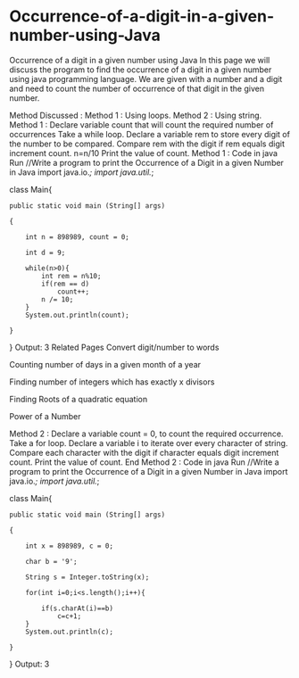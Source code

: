 # Occurrence-of-a-digit-in-a-given-number-using-Java

Occurrence of a digit in a given number using Java
In this page we will discuss the program to find the occurrence of a digit in a given number using java programming language. We are given with a number and a digit and need to count the number of occurrence of that digit in the given number.

Method Discussed :
Method 1 : Using loops.
Method 2 : Using string.
Method 1 :
Declare variable count that will count the required number of occurrences
Take a while loop.
Declare a variable rem to store every digit of the number to be compared.
Compare rem with the digit
if rem equals digit increment count.
n=n/10
Print the value of count.
Method 1 : Code in java
Run
//Write a program to print the Occurrence of a Digit in a given Number in Java
import java.io.*;
import java.util.*;

class Main{

    public static void main (String[] args) 

    {
 
        int n = 898989, count = 0;

        int d = 9;

        while(n>0){
            int rem = n%10;
            if(rem == d)
                count++;
            n /= 10;
        }
        System.out.println(count);

    }

}
Output:
3
Related Pages
Convert digit/number to words

Counting number of days in a given month of a year
 
Finding number of integers which has exactly x divisors

Finding Roots of a quadratic equation

Power of a Number 

Method 2 :
 Declare a variable count = 0, to count the required occurrence.
Take a for loop.
Declare a variable i to iterate over every character of string.
Compare each character with the digit
if  character equals digit increment count.
Print the value of count.
End
Method 2 : Code in java
Run
//Write a program to print the Occurrence of a Digit in a given Number in Java
import java.io.*;
import java.util.*;

class Main{

    public static void main (String[] args) 

    {
 
        int x = 898989, c = 0;

        char b = '9';

        String s = Integer.toString(x);

        for(int i=0;i<s.length();i++){

            if(s.charAt(i)==b)
                c=c+1;
        }
        System.out.println(c);

    }

}
Output:
3
